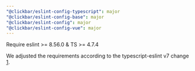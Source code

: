 ```yaml
---
"@clickbar/eslint-config-typescript": major
"@clickbar/eslint-config-base": major
"@clickbar/eslint-config": major
"@clickbar/eslint-config-vue": major
---
```


Require eslint >= 8.56.0 & TS >= 4.7.4

We adjusted the requirements according to the typescript-eslint v7 change [1].


[1]: https://typescript-eslint.io/blog/announcing-typescript-eslint-v7/
